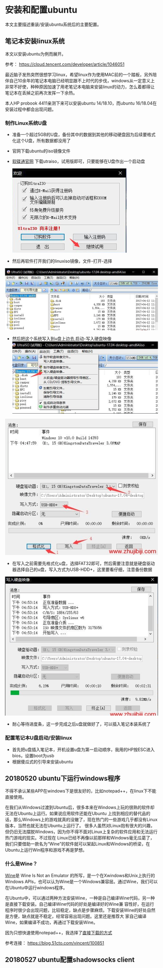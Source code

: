 # 安装和配置ubuntu

本文主要描述重装/安装ubuntu系统后的主要配置。


## 笔记本安装linux系统

本文以安装ubuntu为例而展开。

参考：
https://cloud.tencent.com/developer/article/1046051

最近脑子发热突然很想学习linux，希望linux作为使用MAC前的一个踏板，另外陪伴自己10余年的笔记本电脑已经明显跟不上时代的步伐，windows从一定意义上非常不好使，种种原因加速了用老笔记本电脑来安装linux的动力，怎么着都得让笔记本在丢掉之前再次发挥一下余热。

本人HP probook 4411亲测下来可以安装ubuntu 14/18.10，而ubuntu 16/18.04在安装过程中都会出现问题。

### 制作Linux系统U盘

- 准备一个超过5GB的U盘，备份其中的数据到其他的移动硬盘因为后续要格式化这个U盘，所有数据都没用了
- 官网下载ubuntu的iso镜像文件
- [软碟通官网](https://cn.ultraiso.net/xiazai.html) 下载utraiso，试用版即可，只要能够在U盘作出一个启动盘
  
  ![image1](./resource/1.png)

- 然后再软件打开我们的linuxiso镜像，文件-打开-选择
  
![image2](./resource/2.png)

- 然后把这个系统写入到u盘上边去,启动-写入硬盘映像
![image3](./resource/3.png)


![image4](./resource/4.png)

- 在写入之前需要先格式化u盘，选择FAT32即可，然后需要注意就是硬盘驱动器选择自己的u盘，写入方式为USB-HDD+，这里要看仔细，注意备份数据
  
![image5](./resource/5.png)


- 耐心等待进度条，这一步完成之后u盘就做好了，可以插入笔记本装系统了


### 配置笔记本U盘启动/安装linux

- 首先把u盘插入笔记本，开机设置u盘为第一启动顺序，我用的HP按ESC进入bios，设置boot为usb  
- 根据傻瓜式的引导来安装ubuntu



## 20180520 ubuntu下运行windows程序

不得不承认某些APP在windows下是很友好的，比如notepad++，在linux下不能直接使用。

在我们从Windows过渡到Ubuntu后，很多本来在Windows上玩的很熟的软件却无法在Ubuntu上运行。如果说应用软件还能在Ubuntu 上找到相应的替代品的话，那么Windows上的游戏就真的没辙了，现在热门的一些游戏几乎都没有Linux版本，当然也就无法在Ubuntu上运行了。 很多人虽然对Linux抱有很大的兴趣，但仍旧无法摆脱Windows，因为你不得不面对Linux上复杂的软件应用和无法运行热门游戏的现实。不过现在 Linux已经不再像以前那样和Windows毫无瓜葛了，我们只要借助一款名为“Wine”的软件就可以架起Linux和Windows的桥梁，在 Ubuntu上运行Win程序和游戏不再是梦想。

### 什么是Wine？

[Wine](https://www.winehq.org/)是 Wine Is Not an Emulator 的所写，是一个在Xwindows和Unix上执行的Windows APIs，也可以认为Wine是一个Windows兼容层。通过Wine，我们可以在Ubuntu中运行windows程序。

在Ubuntu中，可以通过两种方法安装Wine，一种是自己编译Wine代码，另一种是直接下载安装。自己编译Wine代码的好处是编译好的Wine兼 容性好，在运行程序时很少会出现问题，比较稳定，缺点是步骤麻烦。下载安装Wine的好处自然是方便，缺点就是不稳定，经常容易出现问题。这里还是推荐大 家自己编译Wine，如果编译不成功，再通过下载安装Wine。

因为只想快速使用notepad++，我选择了[直接下载的方式](https://wiki.winehq.org/Ubuntu)

参考连接：
https://blog.51cto.com/vincent/100851


## 20180527 ubuntu配置shadowsocks client